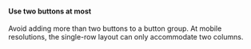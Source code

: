 #### Use two buttons at most

Avoid adding more than two buttons to a button group. At mobile resolutions, the single-row layout can only accommodate two columns.
